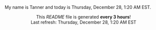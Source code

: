 My name is Tanner and today is Thursday, December 28, 1:20 AM EST.

<p align="center">This <i>README</i> file is generated <b>every 3 hours</b>!</br>Last refresh: Thursday, December 28, 1:20 AM EST<br /></p>
